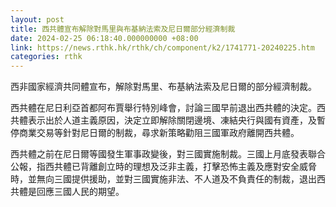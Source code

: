 ```yaml
---
layout: post
title: 西共體宣布解除對馬里與布基納法索及尼日爾部分經濟制裁
date: 2024-02-25 06:18:40.000000000 +08:00
link: https://news.rthk.hk/rthk/ch/component/k2/1741771-20240225.htm
categories: rthk
---
```


西非國家經濟共同體宣布，解除對馬里、布基納法索及尼日爾的部分經濟制裁。

西共體在尼日利亞首都阿布賈舉行特別峰會，討論三國早前退出西共體的決定。西共體表示出於人道主義原因，決定立即解除關閉邊境、凍結央行與國有資產，及暫停商業交易等針對尼日爾的制裁，尋求新策略勸阻三國軍政府離開西共體。

西共體之前在尼日爾等國發生軍事政變後，對三國實施制裁。三國上月底發表聯合公報，指西共體已背離創立時的理想及泛非主義，打擊恐怖主義及應對安全威脅時，並無向三國提供援助，並對三國實施非法、不人道及不負責任的制裁，退出西共體是回應三國人民的期望。
